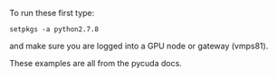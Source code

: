 To run these first type:

	setpkgs -a python2.7.8

and make sure you are logged into a GPU node or gateway (vmps81).

These examples are all from the pycuda docs.